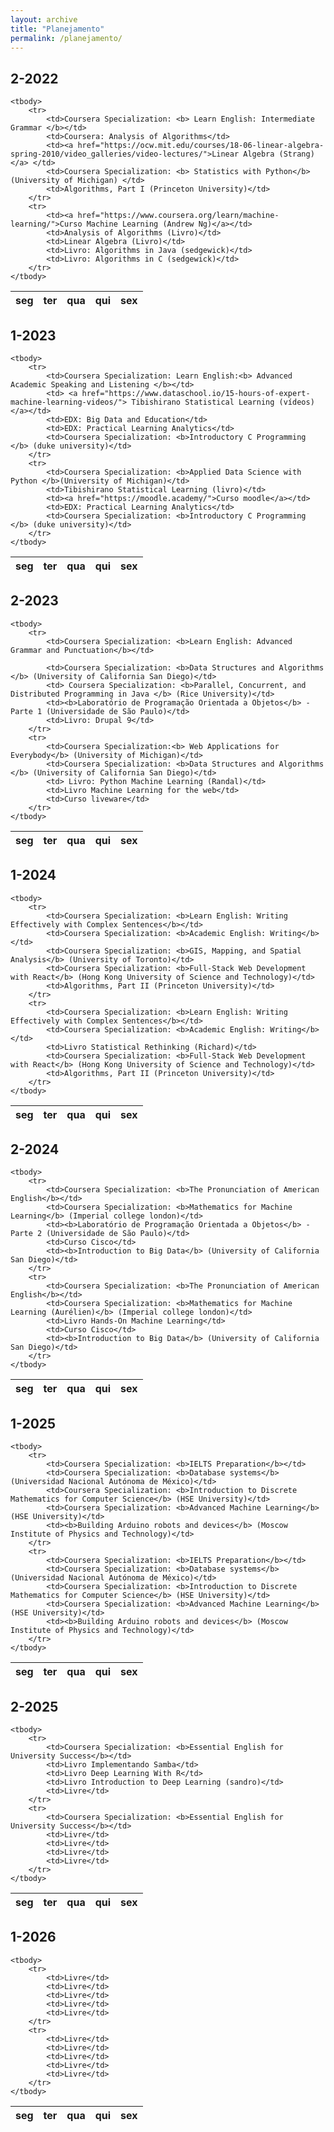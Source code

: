 ```yaml
---
layout: archive
title: "Planejamento"
permalink: /planejamento/
---
```


## 2-2022
<table class="table table-bordered table-hover table-condensed">
    <thead>
        <tr>
            <th>seg</th>
            <th>ter</th>
            <th>qua</th>
            <th>qui</th>
            <th>sex</th>
        </tr>
    </thead>

    <tbody>
        <tr>
            <td>Coursera Specialization: <b> Learn English: Intermediate Grammar </b></td>
            <td>Coursera: Analysis of Algorithms</td>
            <td><a href="https://ocw.mit.edu/courses/18-06-linear-algebra-spring-2010/video_galleries/video-lectures/">Linear Algebra (Strang)</a> </td>
            <td>Coursera Specialization: <b> Statistics with Python</b> (University of Michigan) </td>
            <td>Algorithms, Part I (Princeton University)</td>
        </tr>
        <tr>
            <td><a href="https://www.coursera.org/learn/machine-learning/">Curso Machine Learning (Andrew Ng)</a></td>
            <td>Analysis of Algorithms (Livro)</td>
            <td>Linear Algebra (Livro)</td>
            <td>Livro: Algorithms in Java (sedgewick)</td>
            <td>Livro: Algorithms in C (sedgewick)</td>
        </tr>
    </tbody>
</table>


## 1-2023
<table class="table table-bordered table-hover table-condensed">
    <thead>
        <tr>
            <th>seg</th>
            <th>ter</th>
            <th>qua</th>
            <th>qui</th>
            <th>sex</th>
        </tr>
    </thead>

    <tbody>
        <tr>
            <td>Coursera Specialization: Learn English:<b> Advanced Academic Speaking and Listening </b></td>
            <td> <a href="https://www.dataschool.io/15-hours-of-expert-machine-learning-videos/"> Tibishirano Statistical Learning (vídeos) </a></td>
            <td>EDX: Big Data and Education</td>
            <td>EDX: Practical Learning Analytics</td>
            <td>Coursera Specialization: <b>Introductory C Programming </b> (duke university)</td>
        </tr>
        <tr>
            <td>Coursera Specialization: <b>Applied Data Science with Python </b>(University of Michigan)</td>
            <td>Tibishirano Statistical Learning (livro)</td>
            <td><a href="https://moodle.academy/">Curso moodle</a></td>
            <td>EDX: Practical Learning Analytics</td>
            <td>Coursera Specialization: <b>Introductory C Programming </b> (duke university)</td>
        </tr>
    </tbody>
</table>

## 2-2023
<table class="table table-bordered table-hover table-condensed">
    <thead>
        <tr>
            <th>seg</th>
            <th>ter</th>
            <th>qua</th>
            <th>qui</th>
            <th>sex</th>
        </tr>
    </thead>

    <tbody>
        <tr>
            <td>Coursera Specialization: <b>Learn English: Advanced Grammar and Punctuation</b></td>
            
            <td>Coursera Specialization: <b>Data Structures and Algorithms </b> (University of California San Diego)</td>
            <td> Coursera Specialization: <b>Parallel, Concurrent, and Distributed Programming in Java </b> (Rice University)</td>
            <td><b>Laboratório de Programação Orientada a Objetos</b> - Parte 1 (Universidade de São Paulo)</td>
            <td>Livro: Drupal 9</td>
        </tr>
        <tr>
            <td>Coursera Specialization:<b> Web Applications for Everybody</b> (University of Michigan)</td>
            <td>Coursera Specialization: <b>Data Structures and Algorithms </b> (University of California San Diego)</td>
            <td> Livro: Python Machine Learning (Randal)</td>
            <td>Livro Machine Learning for the web</td>
            <td>Curso liveware</td>
        </tr>
    </tbody>
</table>

## 1-2024
<table class="table table-bordered table-hover table-condensed">
    <thead>
        <tr>
            <th>seg</th>
            <th>ter</th>
            <th>qua</th>
            <th>qui</th>
            <th>sex</th>
        </tr>
    </thead>

    <tbody>
        <tr>
            <td>Coursera Specialization: <b>Learn English: Writing Effectively with Complex Sentences</b></td>
            <td>Coursera Specialization: <b>Academic English: Writing</b></td>
            <td>Coursera Specialization: <b>GIS, Mapping, and Spatial Analysis</b> (University of Toronto)</td>
            <td>Coursera Specialization: <b>Full-Stack Web Development with React</b> (Hong Kong University of Science and Technology)</td>
            <td>Algorithms, Part II (Princeton University)</td>
        </tr>
        <tr>
            <td>Coursera Specialization: <b>Learn English: Writing Effectively with Complex Sentences</b></td>
            <td>Coursera Specialization: <b>Academic English: Writing</b></td>
            <td>Livro Statistical Rethinking (Richard)</td>
            <td>Coursera Specialization: <b>Full-Stack Web Development with React</b> (Hong Kong University of Science and Technology)</td>
            <td>Algorithms, Part II (Princeton University)</td>
        </tr>
    </tbody>
</table>

## 2-2024
<table class="table table-bordered table-hover table-condensed">
    <thead>
        <tr>
            <th>seg</th>
            <th>ter</th>
            <th>qua</th>
            <th>qui</th>
            <th>sex</th>
        </tr>
    </thead>

    <tbody>
        <tr>
            <td>Coursera Specialization: <b>The Pronunciation of American English</b></td>
            <td>Coursera Specialization: <b>Mathematics for Machine Learning</b> (Imperial college london)</td>
            <td><b>Laboratório de Programação Orientada a Objetos</b> - Parte 2 (Universidade de São Paulo)</td>
            <td>Curso Cisco</td>
            <td><b>Introduction to Big Data</b> (University of California San Diego)</td>
        </tr>
        <tr>
            <td>Coursera Specialization: <b>The Pronunciation of American English</b></td>
            <td>Coursera Specialization: <b>Mathematics for Machine Learning (Aurélien)</b> (Imperial college london)</td>
            <td>Livro Hands-On Machine Learning</td>
            <td>Curso Cisco</td>
            <td><b>Introduction to Big Data</b> (University of California San Diego)</td>
        </tr>
    </tbody>
</table>

## 1-2025
<table class="table table-bordered table-hover table-condensed">
    <thead>
        <tr>
            <th>seg</th>
            <th>ter</th>
            <th>qua</th>
            <th>qui</th>
            <th>sex</th>
        </tr>
    </thead>

    <tbody>
        <tr>
            <td>Coursera Specialization: <b>IELTS Preparation</b></td>
            <td>Coursera Specialization: <b>Database systems</b> (Universidad Nacional Autónoma de México)</td>
            <td>Coursera Specialization: <b>Introduction to Discrete Mathematics for Computer Science</b> (HSE University)</td>
            <td>Coursera Specialization: <b>Advanced Machine Learning</b> (HSE University)</td>
            <td><b>Building Arduino robots and devices</b> (Moscow Institute of Physics and Technology)</td>
        </tr>
        <tr>
            <td>Coursera Specialization: <b>IELTS Preparation</b></td>
            <td>Coursera Specialization: <b>Database systems</b> (Universidad Nacional Autónoma de México)</td>
            <td>Coursera Specialization: <b>Introduction to Discrete Mathematics for Computer Science</b> (HSE University)</td>
            <td>Coursera Specialization: <b>Advanced Machine Learning</b> (HSE University)</td>
            <td><b>Building Arduino robots and devices</b> (Moscow Institute of Physics and Technology)</td>
        </tr>
    </tbody>
</table>

## 2-2025
<table class="table table-bordered table-hover table-condensed">
    <thead>
        <tr>
            <th>seg</th>
            <th>ter</th>
            <th>qua</th>
            <th>qui</th>
            <th>sex</th>
        </tr>
    </thead>

    <tbody>
        <tr>
            <td>Coursera Specialization: <b>Essential English for University Success</b></td>
            <td>Livro Implementando Samba</td>
            <td>Livro Deep Learning With R</td>
            <td>Livro Introduction to Deep Learning (sandro)</td>
            <td>Livre</td>
        </tr>
        <tr>
            <td>Coursera Specialization: <b>Essential English for University Success</b></td>
            <td>Livre</td>
            <td>Livre</td>
            <td>Livre</td>
            <td>Livre</td>
        </tr>
    </tbody>
</table>

## 1-2026
<table class="table table-bordered table-hover table-condensed">
    <thead>
        <tr>
            <th>seg</th>
            <th>ter</th>
            <th>qua</th>
            <th>qui</th>
            <th>sex</th>
        </tr>
    </thead>

    <tbody>
        <tr>
            <td>Livre</td>
            <td>Livre</td>
            <td>Livre</td>
            <td>Livre</td>
            <td>Livre</td>
        </tr>
        <tr>
            <td>Livre</td>
            <td>Livre</td>
            <td>Livre</td>
            <td>Livre</td>
            <td>Livre</td>
        </tr>
    </tbody>
</table>
